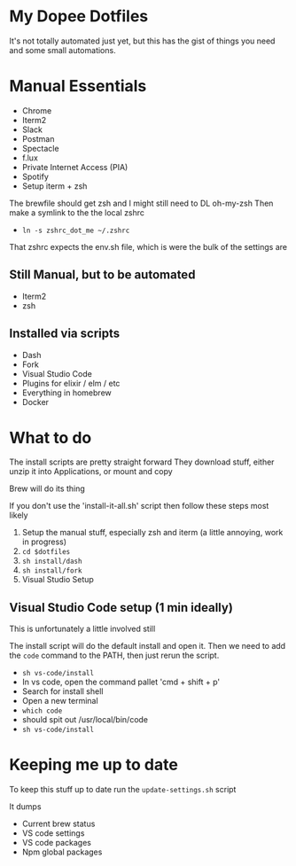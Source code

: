 My Dopee Dotfiles
=================


It's not totally automated just yet, but this has the gist of things you need and some small automations.

# Manual Essentials

 * Chrome
 * Iterm2
 * Slack
 * Postman
 * Spectacle
 * f.lux
 * Private Internet Access (PIA)
 * Spotify
 * Setup iterm + zsh

 The brewfile should get zsh and I might still need to DL oh-my-zsh
 Then make a symlink to the the local zshrc 
  * `ln -s zshrc_dot_me ~/.zshrc`

That zshrc expects the env.sh file, which is were the bulk of the settings are



## Still Manual, but to be automated

 * Iterm2
 * zsh

## Installed via scripts

 * Dash
 * Fork
 * Visual Studio Code
  * Plugins for elixir / elm / etc
 * Everything in homebrew
 * Docker
 



# What to do

The install scripts are pretty straight forward
They download stuff, either unzip it into Applications, or mount and copy

Brew will do its thing

If you don't use the 'install-it-all.sh' script then follow these steps most likely


1. Setup the manual stuff, especially zsh and iterm (a little annoying, work in progress)
2. `cd $dotfiles`
3. `sh install/dash`
4. `sh install/fork`
6. Visual Studio Setup



## Visual Studio Code setup (1 min ideally)

This is unfortunately a little involved still

The install script will do the default install and open it. Then we need to add the `code` command to the PATH, then just rerun the script.

 * `sh vs-code/install`
 * In vs code, open the command pallet 'cmd + shift + p'
  * Search for install shell
 * Open a new terminal
 * `which code`
  * should spit out /usr/local/bin/code
 * `sh vs-code/install`

# Keeping me up to date

To keep this stuff up to date run the `update-settings.sh` script

It dumps
 * Current brew status
 * VS code settings
 * VS code packages
 * Npm global packages
